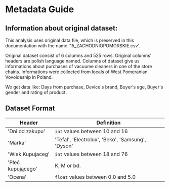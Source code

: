 # Metadata Guide

## Information about original dataset:

This analysis uses original data file, which is preserved in this documentation with the name '15_ZACHODNIOPOMORSKIE.csv'. 

Original dataset consist of 6 columns and 525 rows. Original columns' headers are polish language named. Columns of dataset give us informations about purchases of vacuume cleaners in one of the store chains. Informations were collected from locals of West Pomeranian Vovoideship in Poland.

We get data like: Days from purchase, Device's brand, Buyer's age, Buyer's gender and rating of product.


## Dataset Format

Header | Definition
---|------------
'Dni od zakupu' | `int` values between 10 and 16
'Marka' | 'Tefal', 'Electrolux', 'Beko', 'Samsung', 'Dyson'
'Wiek Kupujaceg' | `int` values between 18 and 76
'Płeć kupującego' | K, M or bd.
'Ocena' | `float` values between 0.0 and 5.0